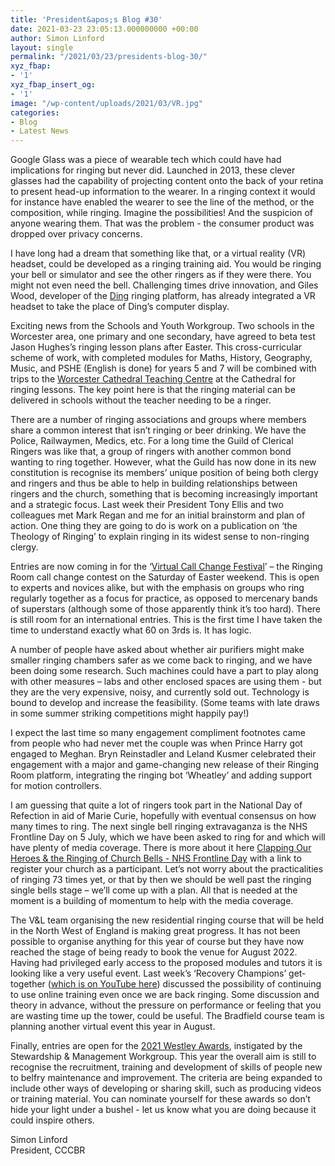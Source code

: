 ```yaml
---
title: 'President&apos;s Blog #30'
date: 2021-03-23 23:05:13.000000000 +00:00
author: Simon Linford
layout: single
permalink: "/2021/03/23/presidents-blog-30/"
xyz_fbap:
- '1'
xyz_fbap_insert_og:
- '1'
image: "/wp-content/uploads/2021/03/VR.jpg"
categories:
- Blog
- Latest News
---
```

Google Glass was a piece of wearable tech which could have had implications for ringing but never did. Launched in 2013, these clever glasses had the capability of projecting content onto the back of your retina to present head-up information to the wearer. In a ringing context it would for instance have enabled the wearer to see the line of the method, or the composition, while ringing. Imagine the possibilities! And the suspicion of anyone wearing them. That was the problem - the consumer product was dropped over privacy concerns.

I have long had a dream that something like that, or a virtual reality (VR) headset, could be developed as a ringing training aid. You would be ringing your bell or simulator and see the other ringers as if they were there. You might not even need the bell. Challenging times drive innovation, and Giles Wood, developer of the <a href="http://dinging.co.uk/" target="_blank" rel="noopener">Ding</a> ringing platform, has already integrated a VR headset to take the place of Ding’s computer display.

Exciting news from the Schools and Youth Workgroup. Two schools in the Worcester area, one primary and one secondary, have agreed to beta test Jason Hughes’s ringing lesson plans after Easter. This cross-curricular scheme of work, with completed modules for Maths, History, Geography, Music, and PSHE (English is done) for years 5 and 7 will be combined with trips to the <a href="https://worcesterbells.org.uk/ringing-towers/cathedral-teaching-centre/" target="_blank" rel="noopener">Worcester Cathedral Teaching Centre</a> at the Cathedral for ringing lessons. The key point here is that the ringing material can be delivered in schools without the teacher needing to be a ringer.

There are a number of ringing associations and groups where members share a common interest that isn’t ringing or beer drinking. We have the Police, Railwaymen, Medics, etc. For a long time the Guild of Clerical Ringers was like that, a group of ringers with another common bond wanting to ring together. However, what the Guild has now done in its new constitution is recognise its members’ unique position of being both clergy and ringers and thus be able to help in building relationships between ringers and the church, something that is becoming increasingly important and a strategic focus. Last week their President Tony Ellis and two colleagues met Mark Regan and me for an initial brainstorm and plan of action. One thing they are going to do is work on a publication on ‘the Theology of Ringing’ to explain ringing in its widest sense to non-ringing clergy.

Entries are now coming in for the ‘<a href="/virtual-call-change-ringing-festival/" target="_blank" rel="noopener">Virtual Call Change Festival</a>’ – the Ringing Room call change contest on the Saturday of Easter weekend. This is open to experts and novices alike, but with the emphasis on groups who ring regularly together as a focus for practice, as opposed to mercenary bands of superstars (although some of those apparently think it’s too hard). There is still room for an international entries. This is the first time I have taken the time to understand exactly what 60 on 3rds is. It has logic.

A number of people have asked about whether air purifiers might make smaller ringing chambers safer as we come back to ringing, and we have been doing some research. Such machines could have a part to play along with other measures – labs and other enclosed spaces are using them - but they are the very expensive, noisy, and currently sold out. Technology is bound to develop and increase the feasibility. (Some teams with late draws in some summer striking competitions might happily pay!)

I expect the last time so many engagement compliment footnotes came from people who had never met the couple was when Prince Harry got engaged to Meghan. Bryn Reinstadler and Leland Kusmer celebrated their engagement with a major and game-changing new release of their Ringing Room platform, integrating the ringing bot ‘Wheatley’ and adding support for motion controllers.

I am guessing that quite a lot of ringers took part in the National Day of Refection in aid of Marie Curie, hopefully with eventual consensus on how many times to ring. The next single bell ringing extravaganza is the NHS Frontline Day on 5 July, which we have been asked to ring for and which will have plenty of media coverage. There is more about it here [Clapping Our Heroes & the Ringing of Church Bells - NHS Frontline Day](https://www.nhsfrontlineday.org/programme/clapping-our-heroes-and-the-ringing-of-church-bells/) with a link to register your church as a participant. Let’s not worry about the practicalities of ringing 73 times yet, or that by then we should be well past the ringing single bells stage – we’ll come up with a plan. All that is needed at the moment is a building of momentum to help with the media coverage.

The V&L team organising the new residential ringing course that will be held in the North West of England is making great progress. It has not been possible to organise anything for this year of course but they have now reached the stage of being ready to book the venue for August 2022. Having had privileged early access to the proposed modules and tutors it is looking like a very useful event. Last week’s ‘Recovery Champions’ get-together (<a href="https://youtu.be/cMogL7lVir4" target="_blank" rel="noopener">which is on YouTube here</a>) discussed the possibility of continuing to use online training even once we are back ringing. Some discussion and theory in advance, without the pressure on performance or feeling that you are wasting time up the tower, could be useful. The Bradfield course team is planning another virtual event this year in August.

Finally, entries are open for the <a href="/about/workgroups/stewardship-and-management/westley-award-2021/" target="_blank" rel="noopener">2021 Westley Awards</a>, instigated by the Stewardship & Management Workgroup. This year the overall aim is still to recognise the recruitment, training and development of skills of people new to belfry maintenance and improvement. The criteria are being expanded to include other ways of developing or sharing skill, such as producing videos or training material. You can nominate yourself for these awards so don’t hide your light under a bushel - let us know what you are doing because it could inspire others.

Simon Linford  
President, CCCBR
